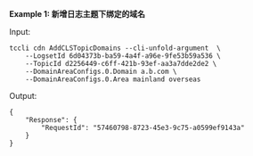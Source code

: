 **Example 1: 新增日志主题下绑定的域名**



Input: 

```
tccli cdn AddCLSTopicDomains --cli-unfold-argument  \
    --LogsetId 6d04373b-ba59-4a4f-a96e-9fe53b59a536 \
    --TopicId d2256449-c6ff-421b-93ef-aa3a7dde2de2 \
    --DomainAreaConfigs.0.Domain a.b.com \
    --DomainAreaConfigs.0.Area mainland overseas
```

Output: 
```
{
    "Response": {
        "RequestId": "57460798-8723-45e3-9c75-a0599ef9143a"
    }
}
```

